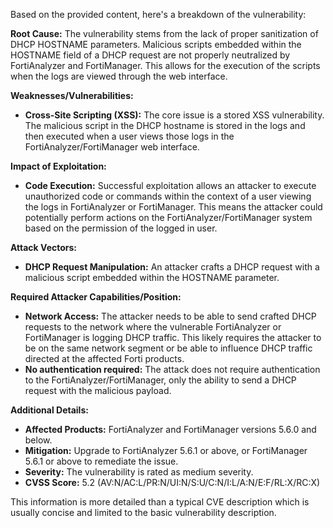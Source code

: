 Based on the provided content, here's a breakdown of the vulnerability:

**Root Cause:** The vulnerability stems from the lack of proper sanitization of DHCP HOSTNAME parameters. Malicious scripts embedded within the HOSTNAME field of a DHCP request are not properly neutralized by FortiAnalyzer and FortiManager. This allows for the execution of the scripts when the logs are viewed through the web interface.

**Weaknesses/Vulnerabilities:**
*   **Cross-Site Scripting (XSS):** The core issue is a stored XSS vulnerability. The malicious script in the DHCP hostname is stored in the logs and then executed when a user views those logs in the FortiAnalyzer/FortiManager web interface.

**Impact of Exploitation:**
*   **Code Execution:** Successful exploitation allows an attacker to execute unauthorized code or commands within the context of a user viewing the logs in FortiAnalyzer or FortiManager. This means the attacker could potentially perform actions on the FortiAnalyzer/FortiManager system based on the permission of the logged in user.

**Attack Vectors:**
*   **DHCP Request Manipulation:** An attacker crafts a DHCP request with a malicious script embedded within the HOSTNAME parameter.

**Required Attacker Capabilities/Position:**
*   **Network Access:** The attacker needs to be able to send crafted DHCP requests to the network where the vulnerable FortiAnalyzer or FortiManager is logging DHCP traffic. This likely requires the attacker to be on the same network segment or be able to influence DHCP traffic directed at the affected Forti products.
*  **No authentication required:** The attack does not require authentication to the FortiAnalyzer/FortiManager, only the ability to send a DHCP request with the malicious payload.

**Additional Details:**
*   **Affected Products:** FortiAnalyzer and FortiManager versions 5.6.0 and below.
*   **Mitigation:** Upgrade to FortiAnalyzer 5.6.1 or above, or FortiManager 5.6.1 or above to remediate the issue.
*   **Severity:** The vulnerability is rated as medium severity.
* **CVSS Score:** 5.2 (AV:N/AC:L/PR:N/UI:N/S:U/C:N/I:L/A:N/E:F/RL:X/RC:X)

This information is more detailed than a typical CVE description which is usually concise and limited to the basic vulnerability description.